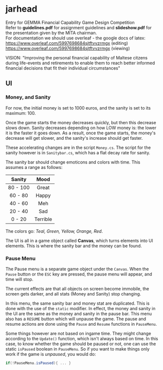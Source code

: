 # jarhead
Entry for GEMMA Financial Capability Game Design Competition  
Refer to **guidelines.pdf** for assignment guidelines and **slideshow.pdf** for the presentation given by the MITA chairman.  
For documentation we should use overleaf - the google docs of latex:  
https://www.overleaf.com/5997698684sjtftvvzrmgx (editing)  
https://www.overleaf.com/5997698684sjtftvvzrmgx (viewing)  
  
VISION: "Improving the personal financial capability of Maltese citzens during life-events and retirements to enable them to reach better informed financial decisions that fit their individual circumstances"

## UI
### Money, and Sanity
For now, the initial money is set to 1000 euros, and the sanity is set to its maximum: 100.

Once the game starts the money decreases quickly, but then this decrease slows down. Sanity decreases depending on how LOW money is: the lower it is the faster it goes down.
As a result, once the game starts, the money's decrease will get slower, and the sanity's increase should get faster.

These accelerating changes are in the script `Money.cs`. The script for the sanity however is in `Sanitybar.cs`, which has a flat decay rate for sanity.

The sanity bar should change emoticons and colors with time. This assumes a range as follows:

| Sanity | Mood |
| :----: | :--: |
| 80 - 100 | Great |
| 60 - 80 | Happy |
| 40 - 60 | Meh |
| 20 - 40 | Sad |
| 0 - 20 | Terrible |

The colors go: *Teal, Green, Yellow, Orange, Red*.

The UI is all in a game object called **Canvas**, which turns elements into UI elements. This is where the sanity bar and the money can be found.

### Pause Menu
The Pause menu is a separate game object under the `Canvas`. When the `Pause` button or the `ESC` key are pressed, the pause menu will appear, and time will stop.

The current effects are that all objects on screen become immobile, the screen gets darker, and all stats (Money and Sanity) stop changing. 

In this menu, the same sanity bar and money stat are duplicated. This is done with the use of the `static` modifier. In effect, the money and sanity in the UI are the same as the money and sanity in the pause bar.
This menu also has a `RESUME` button which will unpause the game. The pause and resume actions are done using the `Pause` and `Resume` functions in `PauseMenu`.

Some things however are not based on ingame time. They might change according to the `Update()` function, which isn't always based on time. In this case, to know whether the game should be paused or not, one can use the
static `isPaused` boolean in `PauseMenu`. So if you want to make things only work if the game is *unpaused*, you would do:

```C#
if(!PauseMenu.isPaused){ ... }
```